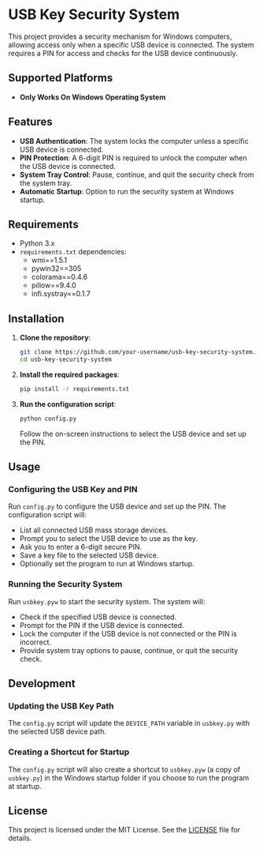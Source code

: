 # USB Key Security System

This project provides a security mechanism for Windows computers, allowing access only when a specific USB device is connected. The system requires a PIN for access and checks for the USB device continuously.

## Supported Platforms

- **Only Works On Windows Operating System**

## Features

- **USB Authentication**: The system locks the computer unless a specific USB device is connected.
- **PIN Protection**: A 6-digit PIN is required to unlock the computer when the USB device is connected.
- **System Tray Control**: Pause, continue, and quit the security check from the system tray.
- **Automatic Startup**: Option to run the security system at Windows startup.

## Requirements

- Python 3.x
- `requirements.txt` dependencies:
  - wmi==1.5.1
  - pywin32==305
  - colorama==0.4.6
  - pillow==9.4.0
  - infi.systray==0.1.7

## Installation

1. **Clone the repository**:

    ```bash
    git clone https://github.com/your-username/usb-key-security-system.git
    cd usb-key-security-system
    ```

2. **Install the required packages**:

    ```bash
    pip install -r requirements.txt
    ```

3. **Run the configuration script**:

    ```bash
    python config.py
    ```

    Follow the on-screen instructions to select the USB device and set up the PIN.

## Usage

### Configuring the USB Key and PIN

Run `config.py` to configure the USB device and set up the PIN. The configuration script will:

- List all connected USB mass storage devices.
- Prompt you to select the USB device to use as the key.
- Ask you to enter a 6-digit secure PIN.
- Save a key file to the selected USB device.
- Optionally set the program to run at Windows startup.

### Running the Security System

Run `usbkey.pyw` to start the security system. The system will:

- Check if the specified USB device is connected.
- Prompt for the PIN if the USB device is connected.
- Lock the computer if the USB device is not connected or the PIN is incorrect.
- Provide system tray options to pause, continue, or quit the security check.

## Development

### Updating the USB Key Path

The `config.py` script will update the `DEVICE_PATH` variable in `usbkey.py` with the selected USB device path.

### Creating a Shortcut for Startup

The `config.py` script will also create a shortcut to `usbkey.pyw` (a copy of `usbkey.py`) in the Windows startup folder if you choose to run the program at startup.

## License

This project is licensed under the MIT License. See the [LICENSE](LICENSE) file for details.

